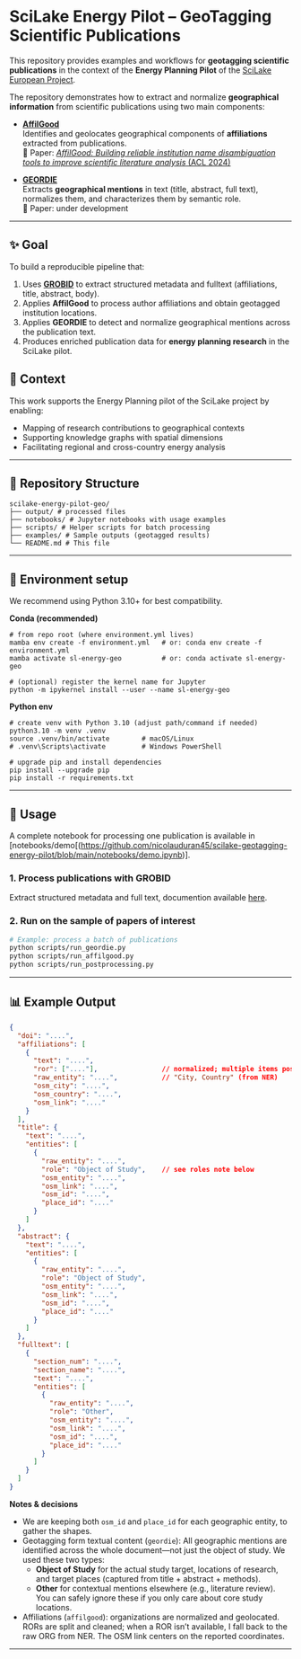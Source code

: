 # SciLake Energy Pilot – GeoTagging Scientific Publications

This repository provides examples and workflows for **geotagging scientific publications** in the context of the **Energy Planning Pilot** of the [SciLake European Project](https://www.scilake.eu/).  

The repository demonstrates how to extract and normalize **geographical information** from scientific publications using two main components:

- [**AffilGood**](https://github.com/sirisacademic/affilgood/tree/main/docs)  
  Identifies and geolocates geographical components of **affiliations** extracted from publications.  
  📄 Paper: [*AffilGood: Building reliable institution name disambiguation tools to improve scientific literature analysis* (ACL 2024)](https://aclanthology.org/2024.sdp-1.13/)

- [**GEORDIE**](https://github.com/sirisacademic/geordie/tree/dev)  
  Extracts **geographical mentions** in text (title, abstract, full text), normalizes them, and characterizes them by semantic role.  
  📄 Paper: under development

---

## ✨ Goal

To build a reproducible pipeline that:
1. Uses **[GROBID](https://github.com/kermitt2/grobid)** to extract structured metadata and fulltext (affiliations, title, abstract, body).  
2. Applies **AffilGood** to process author affiliations and obtain geotagged institution locations.  
3. Applies **GEORDIE** to detect and normalize geographical mentions across the publication text.  
4. Produces enriched publication data for **energy planning research** in the SciLake pilot.

## 🔬 Context
This work supports the Energy Planning pilot of the SciLake project by enabling:
* Mapping of research contributions to geographical contexts
* Supporting knowledge graphs with spatial dimensions
* Facilitating regional and cross-country energy analysis

---

## 📂 Repository Structure

```
scilake-energy-pilot-geo/
├── output/ # processed files
├── notebooks/ # Jupyter notebooks with usage examples
├── scripts/ # Helper scripts for batch processing
├── examples/ # Sample outputs (geotagged results)
└── README.md # This file
```

---

## 🧩 Environment setup

We recommend using Python 3.10+ for best compatibility.


**Conda (recommended)**
```
# from repo root (where environment.yml lives)
mamba env create -f environment.yml   # or: conda env create -f environment.yml
mamba activate sl-energy-geo          # or: conda activate sl-energy-geo

# (optional) register the kernel name for Jupyter
python -m ipykernel install --user --name sl-energy-geo
```

**Python env**
```
# create venv with Python 3.10 (adjust path/command if needed)
python3.10 -m venv .venv
source .venv/bin/activate        # macOS/Linux
# .venv\Scripts\activate         # Windows PowerShell

# upgrade pip and install dependencies
pip install --upgrade pip
pip install -r requirements.txt
```

---
## 🚀 Usage

A complete notebook for processing one publication is available in [notebooks/demo[(https://github.com/nicolauduran45/scilake-geotagging-energy-pilot/blob/main/notebooks/demo.ipynb)].

### 1. Process publications with GROBID
Extract structured metadata and full text, documention available [here](https://github.com/kermitt2/grobid_client_python).

### 2. Run on the sample of papers of interest

```bash
# Example: process a batch of publications
python scripts/run_geordie.py
python scripts/run_affilgood.py
python scripts/run_postprocessing.py
```

---
## 📊 Example Output
```json
{
  "doi": "....",
  "affiliations": [
    {
      "text": "....",
      "ror": ["...."],                // normalized; multiple items possible
      "raw_entity": "....",           // "City, Country" (from NER)
      "osm_city": "....",
      "osm_country": "....",
      "osm_link": "...."
    }
  ],
  "title": {
    "text": "....",
    "entities": [
      {
        "raw_entity": "....",
        "role": "Object of Study",    // see roles note below
        "osm_entity": "....",
        "osm_link": "....",
        "osm_id": "....",
        "place_id": "...."
      }
    ]
  },
  "abstract": {
    "text": "....",
    "entities": [
      {
        "raw_entity": "....",
        "role": "Object of Study",
        "osm_entity": "....",
        "osm_link": "....",
        "osm_id": "....",
        "place_id": "...."
      }
    ]
  },
  "fulltext": [
    {
      "section_num": "....",
      "section_name": "....",
      "text": "....",
      "entities": [
        {
          "raw_entity": "....",
          "role": "Other",
          "osm_entity": "....",
          "osm_link": "....",
          "osm_id": "....",
          "place_id": "...."
        }
      ]
    }
  ]
}
```
**Notes & decisions**

* We are keeping both `osm_id` and `place_id` for each geographic entity, to gather the shapes.
* Geotagging form textual content (`geordie`): All geographic mentions are identified across the whole document—not just the object of study. We used these two types:
  * **Object of Study** for the actual study target, locations of research, and target places (captured from title + abstract + methods).
  * **Other** for contextual mentions elsewhere (e.g., literature review). You can safely ignore these if you only care about core study locations.
* Affiliations (`affilgood`): organizations are normalized and geolocated. RORs are split and cleaned; when a ROR isn’t available, I fall back to the raw ORG from NER. The OSM link centers on the reported coordinates.

---

